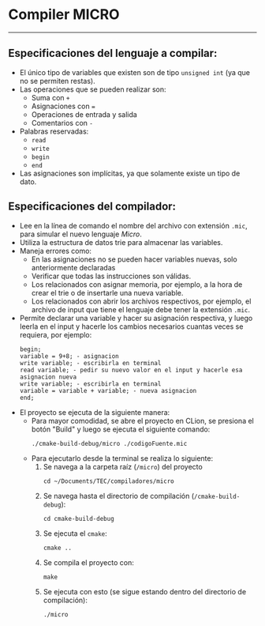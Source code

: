 # Compiler MICRO
---
## Especificaciones del lenguaje a compilar:

- El único tipo de variables que existen son de tipo `unsigned int` (ya que no se permiten restas).
- Las operaciones que se pueden realizar son:
  - Suma con `+`
  - Asignaciones con `=`
  - Operaciones de entrada y salida
  - Comentarios con `-`
- Palabras reservadas:
  - `read`
  - `write`
  - `begin`
  - `end`
- Las asignaciones son implícitas, ya que solamente existe un tipo de dato.

## Especificaciones del compilador:
- Lee en la línea de comando el nombre del archivo con extensión `.mic`, para simular el nuevo lenguaje *Micro*.
- Utiliza la estructura de datos trie para almacenar las variables.
- Maneja errores como:
  - En las asignaciones no se pueden hacer variables nuevas, solo anteriormente declaradas
  - Verificar que todas las instrucciones son válidas.
  - Los relacionados con asignar memoria, por ejemplo, a la hora de crear el trie o de insertarle una nueva variable.
  - Los relacionados con abrir los archivos respectivos, por ejemplo, el archivo de input que tiene el lenguaje debe tener la extensión `.mic`.
- Permite declarar una variable y hacer su asignación respectiva, y luego leerla en el input y hacerle los cambios necesarios cuantas veces se requiera, por ejemplo:
   ```
   begin;
  variable = 9+8; - asignacion
  write variable; - escribirla en terminal
  read variable; - pedir su nuevo valor en el input y hacerle esa asignacion nueva
  write variable; - escribirla en terminal
  variable = variable + variable; - nueva asignacion
  end;
  ``` 
- El proyecto se ejecuta de la siguiente manera:
  - Para mayor comodidad, se abre el proyecto en CLion, se presiona el botón "Build" y luego se ejecuta el siguiente comando:
     ```
     ./cmake-build-debug/micro ./codigoFuente.mic
     ```
  - Para ejecutarlo desde la terminal se realiza lo siguiente:
    1. Se navega a la carpeta raíz (`/micro`) del proyecto
       ``` 
       cd ~/Documents/TEC/compiladores/micro
       ```
    2. Se navega hasta el directorio de compilación (`/cmake-build-debug`): 
       ``` 
       cd cmake-build-debug
       ```
    3. Se ejecuta el `cmake`:
       ``` 
       cmake ..
       ```
    4. Se compila el proyecto con:
       ``` 
       make
       ```
    5. Se ejecuta con esto (se sigue estando dentro del directorio de compilación):
       ``` 
       ./micro
       ```